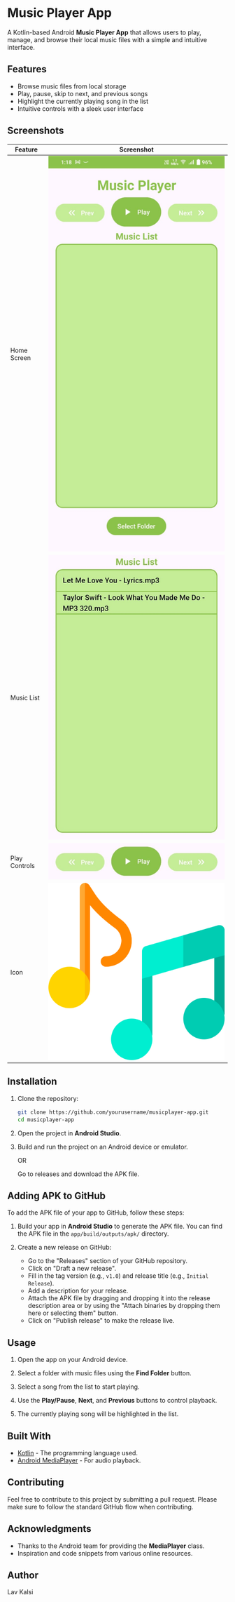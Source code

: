 # Music Player App

A Kotlin-based Android **Music Player App** that allows users to play, manage, and browse their local music files with a simple and intuitive interface.

## Features

- Browse music files from local storage
- Play, pause, skip to next, and previous songs
- Highlight the currently playing song in the list
- Intuitive controls with a sleek user interface

## Screenshots

| Feature         | Screenshot |
|-----------------|-------------|
| Home Screen     | ![Home Screen](https://github.com/LavKalsi/MusicPlayer/blob/master/Screenshots/HomeScreen.jpg) |
| Music List      | ![Music List](https://github.com/LavKalsi/MusicPlayer/blob/master/Screenshots/MusicList.jpg) |
| Play Controls   | ![Play Controls](https://github.com/LavKalsi/MusicPlayer/blob/master/Screenshots/PlayControls.jpg) |
| Icon            | ![Icon](https://github.com/LavKalsi/MusicPlayer/blob/master/Screenshots/Icon.png) |

## Installation

1. Clone the repository:

    ```bash
    git clone https://github.com/yourusername/musicplayer-app.git
    cd musicplayer-app
    ```

2. Open the project in **Android Studio**.

3. Build and run the project on an Android device or emulator.

    OR

    Go to releases and download the APK file.

## Adding APK to GitHub

To add the APK file of your app to GitHub, follow these steps:

1. Build your app in **Android Studio** to generate the APK file. You can find the APK file in the `app/build/outputs/apk/` directory.

2. Create a new release on GitHub:
    - Go to the "Releases" section of your GitHub repository.
    - Click on "Draft a new release".
    - Fill in the tag version (e.g., `v1.0`) and release title (e.g., `Initial Release`).
    - Add a description for your release.
    - Attach the APK file by dragging and dropping it into the release description area or by using the "Attach binaries by dropping them here or selecting them" button.
    - Click on "Publish release" to make the release live.

## Usage

1. Open the app on your Android device.
   
2. Select a folder with music files using the **Find Folder** button.

3. Select a song from the list to start playing.
   
4. Use the **Play/Pause**, **Next**, and **Previous** buttons to control playback.

5. The currently playing song will be highlighted in the list.

## Built With

- [Kotlin](https://kotlinlang.org/) - The programming language used.
- [Android MediaPlayer](https://developer.android.com/reference/android/media/MediaPlayer) - For audio playback.

## Contributing

Feel free to contribute to this project by submitting a pull request. Please make sure to follow the standard GitHub flow when contributing.

## Acknowledgments

- Thanks to the Android team for providing the **MediaPlayer** class.
- Inspiration and code snippets from various online resources.

## Author
Lav Kalsi

